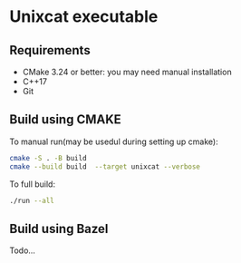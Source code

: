 #  Unixcat executable


## Requirements

- CMake 3.24 or better: you may need manual installation
- C++17
- Git

## Build using CMAKE

To manual run(may be usedul during setting up cmake):

```bash
cmake -S . -B build
cmake --build build  --target unixcat --verbose
```

To full build:
```bash
./run --all
```


## Build using Bazel

Todo...
